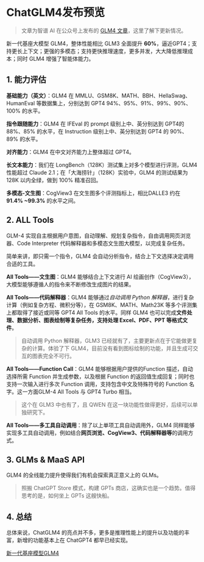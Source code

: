# ChatGLM4发布预览

<show-structure depth="2"/>

> 文章为智谱 AI 在公众号上发布的 [GLM4 文章](https://mp.weixin.qq.com/s/QfVM52oecfjLVDz-EXRyHA?wxwork_userid=JiaWei")，这里了解下更新情况。

新一代基座大模型 GLM4，整体性能相比 GLM3 全面提升 **60%**，逼近GPT4；支持更长上下文；更强的多模态；支持更快推理速度，更多并发，大大降低推理成本；同时 GLM4 增强了智能体能力。

## 1. 能力评估

**基础能力（英文）**：GLM4 在 MMLU、GSM8K、MATH、BBH、HellaSwag、HumanEval 等数据集上，分别达到 GPT4 94%、95%、91%、99%、90%、100% 的水平。

**指令跟随能力**：GLM4 在 IFEval 的 prompt 级别上中、英分别达到 GPT4的 88%、85% 的水平，在 Instruction 级别上中、英分别达到 GPT4 的 90%、89% 的水平。

**对齐能力**：GLM4 在中文对齐能力上整体超过 GPT4。

**长文本能力**：我们在 LongBench（128K）测试集上对多个模型进行评测，GLM4 性能超过 Claude 2.1；在「大海捞针」（128K）实验中，GLM4 的测试结果为 128K 以内全绿，做到 100% 精准召回。

**多模态-文生图**：CogView3 在文生图多个评测指标上，相比DALLE3 约在 **91.4% ~99.3%** 的水平之间。

## 2. ALL Tools

GLM-4 实现自主根据用户意图，自动理解、规划复杂指令，自由调用网页浏览器、Code Interpreter 代码解释器和多模态文生图大模型，以完成复杂任务。

简单来讲，即只需一个指令，GLM4 会自动分析指令，结合上下文选择决定调用合适的工具。


**All Tools——文生图**：GLM4 能够结合上下文进行 AI 绘画创作（CogView3），大模型能够遵循人的指令来不断修改生成图片的结果。

**All Tools——代码解释器**：GLM4 能够通过*自动调用 Python 解释器*，进行复杂计算（例如复杂方程、微积分等），在 GSM8K、MATH、Math23K 等多个评测集上都取得了接近或同等 GPT4 All Tools 的水平。同样 GLM4 也可以完成**文件处理、数据分析、图表绘制等复杂任务，支持处理 Excel、PDF、PPT 等格式文件**。

> 自动调用 Python 解释器，GLM3 已经就有了，主要更新点在于它能做更复杂的计算。体验了下 GLM4，目前没有看到图标绘制的功能，并且生成可交互的图表完全不可行。

**All Tools——Function Call**：GLM4 能够根据用户提供的Function 描述，自动选择所需 Function 并生成参数，以及根据 Function 的返回值生成回复；同时也支持一次输入进行多次 Function 调用，支持包含中文及特殊符号的 Function 名字。这一方面GLM-4 All Tools 与 GPT4 Turbo 相当。

> 这个在 GLM3 中也有了，且 QWEN 在这一块功能性做得更好，后续可以单独研究下。


**All Tools——多工具自动调用**：除了以上单项工具自动调用外，GLM4 同样能够实现多工具自动调用，例如结合**网页浏览、CogView3、代码解释器等**的调用方式。


## 3. GLMs & MaaS API

GLM4 的全线能力提升使得我们有机会探索真正意义上的 GLMs。

> 照搬 ChatGPT Store 模式，构建 GPTs 商店，这确实也是一个趋势。值得思考的是，如何坐上 GPTs 这艘快船。

## 4. 总结

总体来说，ChatGLM4 的亮点并不多，更多是推理性能上的提升以及功能的丰富，新增的功能基本上在 ChatGPT4 都早已经实现。


<seealso>
<category ref="ref_docs">
    <a href="https://mp.weixin.qq.com/s/QfVM52oecfjLVDz-EXRyHA?wxwork_userid=JiaWei">新一代基座模型GLM4</a>
</category>
</seealso>
